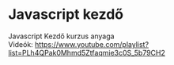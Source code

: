 # Javascript kezdő
Javascript Kezdő kurzus anyaga  
Videók: https://www.youtube.com/playlist?list=PLh4QPak0Mhmd5Ztfaqmie3c0S_5b79CH2
